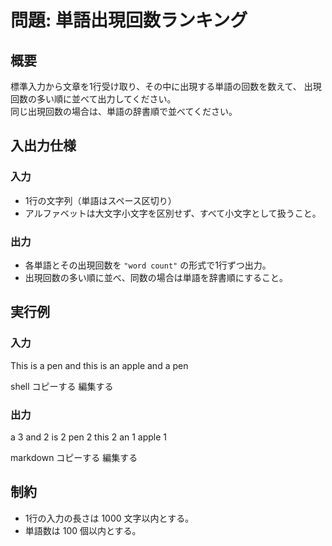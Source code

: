 # 問題: 単語出現回数ランキング

## 概要
標準入力から文章を1行受け取り、その中に出現する単語の回数を数えて、
出現回数の多い順に並べて出力してください。  
同じ出現回数の場合は、単語の辞書順で並べてください。

## 入出力仕様
### 入力
- 1行の文字列（単語はスペース区切り）
- アルファベットは大文字小文字を区別せず、すべて小文字として扱うこと。

### 出力
- 各単語とその出現回数を `"word count"` の形式で1行ずつ出力。
- 出現回数の多い順に並べ、同数の場合は単語を辞書順にすること。

## 実行例
### 入力
This is a pen and this is an apple and a pen

shell
コピーする
編集する

### 出力
a 3
and 2
is 2
pen 2
this 2
an 1
apple 1

markdown
コピーする
編集する

## 制約
- 1行の入力の長さは 1000 文字以内とする。
- 単語数は 100 個以内とする。